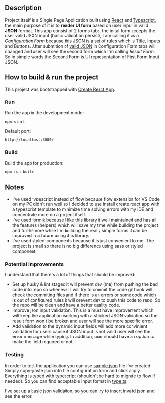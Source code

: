 ## Description

Project itself is a Single Page Application built using [React](https://reactjs.org/) and [Typescript](https://www.typescriptlang.org/), the main purpose of it is to **render UI form** based on user input in valid **JSON** format. This app consist of 2 forms tabs, the inital form accepts the user valid JSON input (basic validation persist), I am calling it as a _Configuration Form_ because this JSON is a set of rules which is Title, Inputs and Buttons. After submition of [valid JSON](./src/components//sampleInput.json) in Configuration Form tabs will changed and user will see the second form which I'm calling _Result Form_. So in simple words the Second Form is UI representation of First Form Input JSON.

## How to build & run the project

This project was bootstrapped with [Create React App](https://github.com/facebook/create-react-app).

### Run

Run the app in the development mode:

```
npm start
```

Default port:

```
http://localhost:3000/
```

### Build

Build the app for production:

```
npm run build
```

## Notes

- I've used typescript instead of flow because flow extension for VS Code on my PC didn't run well so I decided to use install create react app with a typescript template to minimize time solving errors with my IDE and concentrate more on a project itself.
- I've used [formik](https://formik.org/) because I like this library it well maintained and has all the features (helpers) which will save my time while building the project and furthemore while I'm building the really simple forms it can be improved in a future using this library.
- I've used styled-components because it is just convenient to me. The project is small so there is no big difference using sass or styled component.

### Potential improvements

I understand that there's a lot of things that should be improved:

- Set up husky & lint staged it will prevent dev (me) from pushing the bad code into repo so whenever I will try to commit the code git hook will check the commiting files and if there is an errors or some code which is out of configured rules it will prevent dev to push this code to repo. So the repo will be clean and have a better quality code.
- Improve json input validation. This is a must have improvement which will keep the application working with a stricked JSON validation so the result form won't be broken and user will see the more specific error.
- Add validation to the dynamic input fields will add more convinient validation for users cause if JSON input is not valid user will see the error message while typing. In addition, user should have an option to make the field required or not.

### Testing

In order to test the application you can use [sample.json](./src/components//sampleInput.json) file I've created. Simply copy-paste json into the configuration form and click apply.
Everything is typed with typescript (shouldn't be hard to migrate to flow if needed). So you can find acceptable Input format in [type.ts](./src/components/types.ts).

I've set up a basic json validation, so you can try to insert invalid json and see the error.
